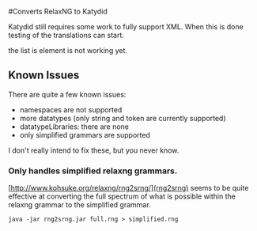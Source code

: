 #Converts RelaxNG to Katydid

Katydid still requires some work to fully support XML.
When this is done testing of the translations can start.

the list is element is not working yet.

## Known Issues

There are quite a few known issues:
  - namespaces are not supported
  - more datatypes (only string and token are currently supported)
  - datatypeLibraries: there are none
  - only simplified grammars are supported

I don't really intend to fix these, but you never know.

### Only handles simplified relaxng grammars.

[http://www.kohsuke.org/relaxng/rng2srng/](rng2srng) seems to be quite effective at converting the full spectrum of what is possible within the relaxng grammar to the simplified grammar.

```
java -jar rng2srng.jar full.rng > simplified.rng
```

